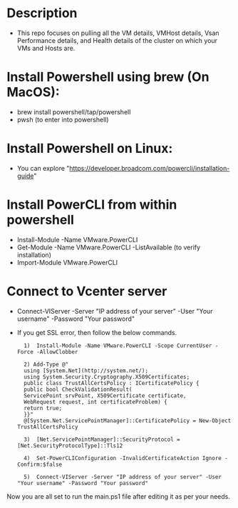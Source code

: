 # Description
- This repo focuses on pulling all the VM details, VMHost details, Vsan Performance details, and Health details of the cluster on which your VMs and Hosts are.


# Install Powershell using brew (On MacOS): 
- brew install powershell/tap/powershell
- pwsh (to enter into powershell)

# Install Powershell on Linux:
- You can explore "https://developer.broadcom.com/powercli/installation-guide"

# Install PowerCLI from within powershell

- Install-Module -Name VMware.PowerCLI
- Get-Module -Name VMware.PowerCLI -ListAvailable   (to verify installation)
- Import-Module VMware.PowerCLI

# Connect to Vcenter server
- Connect-VIServer -Server "IP address of your server" -User "Your username" -Password "Your password"
- If you get SSL error, then follow the below commands.

        1)  Install-Module -Name VMware.PowerCLI -Scope CurrentUser -Force -AllowClobber

        2) Add-Type @"
        using [System.Net](http://system.net/);
        using System.Security.Cryptography.X509Certificates;
        public class TrustAllCertsPolicy : ICertificatePolicy {
        public bool CheckValidationResult(
        ServicePoint srvPoint, X509Certificate certificate,
        WebRequest request, int certificateProblem) {
        return true;
        }}"
        @[System.Net.ServicePointManager]::CertificatePolicy = New-Object TrustAllCertsPolicy
        
        3)  [Net.ServicePointManager]::SecurityProtocol = [Net.SecurityProtocolType]::Tls12
        
        4)  Set-PowerCLIConfiguration -InvalidCertificateAction Ignore -Confirm:$false
        
        5)  Connect-VIServer -Server "IP address of your server" -User "Your username" -Password "Your password"
            


Now you are all set to run the main.ps1 file after editing it as per your needs. 
